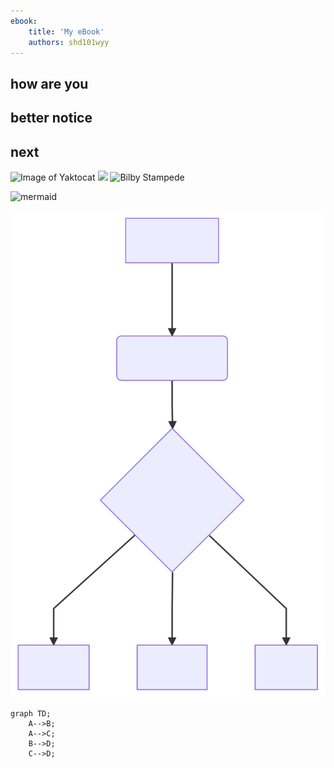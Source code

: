 ```yaml
---
ebook:
    title: 'My eBook'
    authors: shd101wyy
---  
```

  
  
## how are you
## better notice
## next
![Image of Yaktocat](https://octodex.github.com/images/yaktocat.png)
![](https://gyazo.com/eb5c5741b6a9a16c692170a41a49c858.png)[]()
![Bilby Stampede](http://example.com/images/logo.png)

![mermaid](https://mermaidjs.github.io/mermaid-live-editor/#/view/eyJjb2RlIjoiZ3JhcGggVERcbkFbQ2hyaXN0bWFzXSAtLT58R2V0IG1vbmV5fCBCKEdvIHNob3BwaW5nKVxuQiAtLT4gQ3tMZXQgbWUgdGhpbmt9XG5DIC0tPnxPbmV8IERbTGFwdG9wXVxuQyAtLT58VHdvfCBFW2lQaG9uZV1cbkMgLS0-fFRocmVlfCBGW2ZhOmZhLWNhciBDYXJdXG4iLCJtZXJtYWlkIjp7InRoZW1lIjoiZGVmYXVsdCJ9fQ)

![mermaid](mermaid-diagram-20190325121825.svg
)[]()



```mermaid
graph TD;
    A-->B;
    A-->C;
    B-->D;
    C-->D;
```
  
